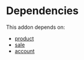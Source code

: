 # Dependencies

This addon depends on:

- [product](https://github.com/bringout/oca-ocb-sale)
- [sale](https://github.com/bringout/oca-ocb-sale)
- [account](https://github.com/bringout/oca-ocb-accounting)
